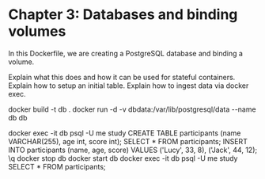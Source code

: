 # Chapter 3: Databases and binding volumes

In this Dockerfile, we are creating a PostgreSQL database and binding a volume.

Explain what this does and how it can be used for stateful containers.
Explain how to setup an initial table.
Explain how to ingest data via docker exec.

docker build -t db .
docker run -d -v dbdata:/var/lib/postgresql/data --name db db

 docker exec -it db psql -U me study
 CREATE TABLE participants (name VARCHAR(255), age int, score int);
 SELECT * FROM participants;
 INSERT INTO participants (name, age, score) VALUES ('Lucy', 33, 8), ('Jack', 44, 12);
 \q
 docker stop db
 docker start db
 docker exec -it db psql -U me study
 SELECT * FROM participants;
 
 
